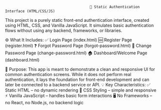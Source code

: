                                            🔐 Static Authentication Interface (HTML/CSS/JS)
 This project is a purely static front-end authentication interface, created using HTML, CSS, and Vanilla JavaScript. It simulates basic authentication flows without using any backend, frameworks, or libraries.

⚙️ What It Includes:
✅ Login Page (index.html)
🆕 Register Page (register.html)
❓ Forgot Password Page (forgot-password.html)
🔄 Change Password Page (change-password.html)
🏠 Dashboard/Welcome Page (dashboard.html)

🎯 Purpose:
This app is meant to demonstrate a clean and responsive UI for common authentication screens. While it does not perform real authentication, it lays the foundation for front-end development and can later be connected to a backend service or API.
💡 Key Characteristics:
✅ Static HTML – no dynamic rendering
🎨 CSS Styling – simple and responsive
⚡ Vanilla JavaScript – handles basic form interactions
🖥️ No Frameworks – no React, no Node.js, no backend logic

